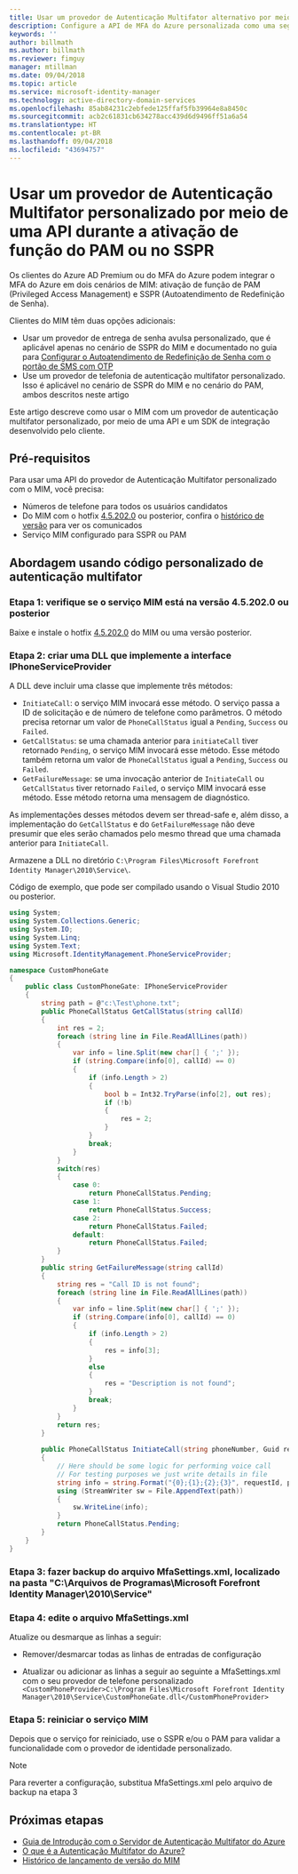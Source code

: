 ```yaml
---
title: Usar um provedor de Autenticação Multifator alternativo por meio de uma API para ativar o PAM ou no cenário de SSPR | Microsoft Docs
description: Configure a API de MFA do Azure personalizada como uma segunda camada de segurança quando os usuários ativarem funções no Privileged Access Management e usarem o Autoatendimento de Redefinição de Senha.
keywords: ''
author: billmath
ms.author: billmath
ms.reviewer: fimguy
manager: mtillman
ms.date: 09/04/2018
ms.topic: article
ms.service: microsoft-identity-manager
ms.technology: active-directory-domain-services
ms.openlocfilehash: 85ab84231c2ebfede125ffaf5fb39964e8a8450c
ms.sourcegitcommit: acb2c61831cb634278acc439d6d9496ff51a6a54
ms.translationtype: HT
ms.contentlocale: pt-BR
ms.lasthandoff: 09/04/2018
ms.locfileid: "43694757"
---
```

# <a name="use-a-custom-multi-factor-authentication-provider-via-an-api-during-pam-role-activation-or-in-sspr"></a>Usar um provedor de Autenticação Multifator personalizado por meio de uma API durante a ativação de função do PAM ou no SSPR

Os clientes do Azure AD Premium ou do MFA do Azure podem integrar o MFA do Azure em dois cenários de MIM: ativação de função de PAM (Privileged Access Management) e SSPR (Autoatendimento de Redefinição de Senha).

Clientes do MIM têm duas opções adicionais:

 - Usar um provedor de entrega de senha avulsa personalizado, que é aplicável apenas no cenário de SSPR do MIM e documentado no guia para [Configurar o 	Autoatendimento de Redefinição de Senha com o portão de SMS com OTP](https://docs.microsoft.com/en-us/previous-versions/mim/hh824692(v=ws.10))
 - Use um provedor de telefonia de autenticação multifator personalizado. Isso é aplicável no cenário de SSPR do MIM e no cenário do PAM, ambos descritos neste artigo

Este artigo descreve como usar o MIM com um provedor de autenticação multifator personalizado, por meio de uma API e um SDK de integração desenvolvido pelo cliente.  

## <a name="prerequisites"></a>Pré-requisitos

Para usar uma API do provedor de Autenticação Multifator personalizado com o MIM, você precisa:

- Números de telefone para todos os usuários candidatos
- Do MIM com o hotfix [4.5.202.0](https://www.microsoft.com/download/details.aspx?id=57278) ou posterior, confira o [histórico de versão](/reference/version-history.md) para ver os comunicados
- Serviço MIM configurado para SSPR ou PAM

## <a name="approach-using-custom-multi-factor-authentication-code"></a>Abordagem usando código personalizado de autenticação multifator

### <a name="step-1-ensure-mim-service-is-at-version-452020-or-later"></a>Etapa 1: verifique se o serviço MIM está na versão 4.5.202.0 ou posterior

Baixe e instale o hotfix [4.5.202.0](https://www.microsoft.com/download/details.aspx?id=57278) do MIM ou uma versão posterior.

### <a name="step-2-create-a-dll-which-implements-the-iphoneserviceprovider-interface"></a>Etapa 2: criar uma DLL que implemente a interface IPhoneServiceProvider

A DLL deve incluir uma classe que implemente três métodos:

- `InitiateCall`: o serviço MIM invocará esse método. O serviço passa a ID de solicitação e de número de telefone como parâmetros.  O método precisa retornar um valor de `PhoneCallStatus` igual a `Pending`, `Success` ou `Failed`.
- `GetCallStatus`: se uma chamada anterior para `initiateCall` tiver retornado `Pending`, o serviço MIM invocará esse método. Esse método também retorna um valor de `PhoneCallStatus` igual a `Pending`, `Success` ou `Failed`.
- `GetFailureMessage`: se uma invocação anterior de `InitiateCall` ou `GetCallStatus` tiver retornado `Failed`, o serviço MIM invocará esse método. Esse método retorna uma mensagem de diagnóstico.

As implementações desses métodos devem ser thread-safe e, além disso, a implementação do `GetCallStatus` e do `GetFailureMessage` não deve presumir que eles serão chamados pelo mesmo thread que uma chamada anterior para `InitiateCall`.

Armazene a DLL no diretório `C:\Program Files\Microsoft Forefront Identity Manager\2010\Service\`.

Código de exemplo, que pode ser compilado usando o Visual Studio 2010 ou posterior.

```csharp
using System;
using System.Collections.Generic;
using System.IO;
using System.Linq;
using System.Text;
using Microsoft.IdentityManagement.PhoneServiceProvider;

namespace CustomPhoneGate
{
    public class CustomPhoneGate: IPhoneServiceProvider
    {
        string path = @"c:\Test\phone.txt";
        public PhoneCallStatus GetCallStatus(string callId)
        {
            int res = 2;
            foreach (string line in File.ReadAllLines(path))
            {
                var info = line.Split(new char[] { ';' });
                if (string.Compare(info[0], callId) == 0)
                {
                    if (info.Length > 2)
                    {
                        bool b = Int32.TryParse(info[2], out res);
                        if (!b)
                        {
                            res = 2;
                        }
                    }
                    break;
                }
            }
            switch(res)
            {
                case 0:
                    return PhoneCallStatus.Pending;
                case 1:
                    return PhoneCallStatus.Success;
                case 2:
                    return PhoneCallStatus.Failed;
                default:
                    return PhoneCallStatus.Failed;
            }       
        }
        public string GetFailureMessage(string callId)
        {
            string res = "Call ID is not found";
            foreach (string line in File.ReadAllLines(path))
            {
                var info = line.Split(new char[] { ';' });
                if (string.Compare(info[0], callId) == 0)
                {
                    if (info.Length > 2)
                    {
                        res = info[3];
                    }
                    else
                    {
                        res = "Description is not found";
                    }
                    break;
                }
            }
            return res;            
        }
        
        public PhoneCallStatus InitiateCall(string phoneNumber, Guid requestId, Dictionary<string,object> deliveryAttributes)
        {
            // Here should be some logic for performing voice call
            // For testing purposes we just write details in file             
            string info = string.Format("{0};{1};{2};{3}", requestId, phoneNumber, 0, string.Empty);
            using (StreamWriter sw = File.AppendText(path))
            {
                sw.WriteLine(info);                
            }
            return PhoneCallStatus.Pending;    
        }
    }
}
```
### <a name="step-3-backup-the-mfasettingsxml-located-in-the-cprogram-filesmicrosoft-forefront-identity-manager2010service"></a>Etapa 3: fazer backup do arquivo MfaSettings.xml, localizado na pasta "C:\Arquivos de Programas\Microsoft Forefront Identity Manager\2010\Service"

### <a name="step-4-edit-the-mfasettingsxml-file"></a>Etapa 4: edite o arquivo MfaSettings.xml

Atualize ou desmarque as linhas a seguir:

- Remover/desmarcar todas as linhas de entradas de configuração 

- Atualizar ou adicionar as linhas a seguir ao seguinte a MfaSettings.xml com o seu provedor de telefone personalizado <br>
`<CustomPhoneProvider>C:\Program Files\Microsoft Forefront Identity Manager\2010\Service\CustomPhoneGate.dll</CustomPhoneProvider>`

### <a name="step-5-restart-mim-service"></a>Etapa 5: reiniciar o serviço MIM

Depois que o serviço for reiniciado, use o SSPR e/ou o PAM para validar a funcionalidade com o provedor de identidade personalizado.

> [!NOTE] 
> Para reverter a configuração, substitua MfaSettings.xml pelo arquivo de backup na etapa 3


## <a name="next-steps"></a>Próximas etapas

- [Guia de Introdução com o Servidor de Autenticação Multifator do Azure](https://docs.microsoft.com/en-us/azure/active-directory/authentication/howto-mfaserver-deploy)
- [O que é a Autenticação Multifator do Azure?](https://docs.microsoft.com/azure/multi-factor-authentication/multi-factor-authentication)
- [Histórico de lançamento de versão do MIM](./reference/version-history.md)
